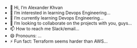 - 👋 Hi, I’m Alexander Khvan
- 👀 I’m interested in learning Devops Engineering...
- 🌱 I’m currently learning Devops Engineering...
- 💞️ I’m looking to collaborate on the projects with you, guys...
- 📫 How to reach me Slack/email...
- 😄 Pronouns: ...
- ⚡ Fun fact: Terraform seems harder than AWS...

<!---
khvan84/khvan84 is a ✨ special ✨ repository because its `README.md` (this file) appears on your GitHub profile.
You can click the Preview link to take a look at your changes.
--->
